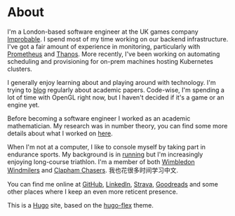 # About

I'm a London-based software engineer at the UK games company [Improbable](https://improbable.io/). I spend most of my time working on our backend infrastructure. I've got a fair amount of experience in monitoring, particularly with [Prometheus](https://prometheus.io/) and [Thanos](https://github.com/improbable-eng/thanos). More recently, I've been working on automating scheduling and provisioning for on-prem machines hosting Kubernetes clusters.
 
I generally enjoy learning about and playing around with technology. I'm trying to [blog](/posts) regularly about academic papers. Code-wise, I'm spending a lot of time with OpenGL right now, but I haven't decided if it's a game or an engine yet.
    
Before becoming a software engineer I worked as an academic mathematician. My research was in number theory, you can find some more details about what I worked on [here](/research).

When I'm not at a computer, I like to console myself by taking part in endurance sports. My background is in [running](https://thepowerof10.info/athletes/profile.aspx?athleteid=771959) but I'm increasingly enjoying long-course triathlon. I'm a member of both [Wimbledon Windmilers](https://windmilers.org.uk) and [Clapham Chasers](https://www.claphamchasers.co.uk/). 我也花很多时间学习中文.

You can find me online at [GitHub](https://github.com/mjd95), [LinkedIn](https://www.linkedin.com/in/martin-dickson-0a7257150/), [Strava](https://www.strava.com/athletes/4981840), [Goodreads](https://www.goodreads.com/user/show/32468790-martin) and some other places where I keep an even more reticent presence.

This is a [Hugo](https://gohugo.io) site, based on the [hugo-flex](https://themes.gohugo.io/hugo-flex/) theme.
